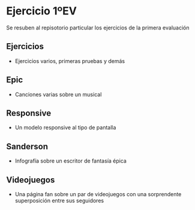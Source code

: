 # Ejercicio 1ºEV
Se resuben al repisotorio particular los ejercicios de la primera evaluación

## Ejercicios
- Ejercicios varios, primeras pruebas y demás

## Epic
- Canciones varias sobre un musical

## Responsive
- Un modelo responsive al tipo de pantalla

## Sanderson
- Infografía sobre un escritor de fantasía épica

## Videojuegos 
- Una página fan sobre un par de videojuegos con una sorprendente superposición entre sus seguidores
